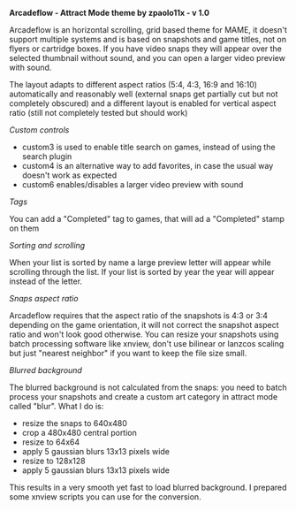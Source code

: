 **Arcadeflow - Attract Mode theme by zpaolo11x - v 1.0**

Arcadeflow is an horizontal scrolling, grid based theme for MAME, it doesn't support multiple systems and is based on snapshots and game titles, not on flyers or cartridge boxes. If you have video snaps they will appear over the selected thumbnail without sound, and you can open a larger video preview with sound.

The layout adapts to different aspect ratios (5:4, 4:3, 16:9 and 16:10) automatically and reasonably well (external snaps get partially cut but not completely obscured) and a different layout is enabled for vertical aspect ratio (still not completely tested but should work)

*Custom controls*

- custom3 is used to enable title search on games, instead of using the search plugin
- custom4 is an alternative way to add favorites, in case the usual way doesn't work as expected
- custom6 enables/disables a larger video preview with sound

*Tags*

You can add a "Completed" tag to games, that will ad a "Completed" stamp on them

*Sorting and scrolling*

When your list is sorted by name a large preview letter will appear while scrolling through the list. 
If your list is sorted by year the year will appear instead of the letter.

*Snaps aspect ratio*

Arcadeflow requires that the aspect ratio of the snapshots is 4:3 or 3:4 depending on the game orientation, it will not correct the snapshot aspect ratio and won't look good otherwise. You can resize your snapshots using batch processing software like xnview, don't use bilinear or lanzcos scaling but just "nearest neighbor" if you want to keep the file size small.

*Blurred background*

The blurred background is not calculated from the snaps: you need to batch process your snapshots and create a custom art category in attract mode called  "blur". What I do is:

- resize the snaps to 640x480
- crop a 480x480 central portion
- resize to 64x64
- apply 5 gaussian blurs 13x13 pixels wide
- resize to 128x128
- apply 5 gaussian blurs 13x13 pixels wide

This results in a very smooth yet fast to load blurred background. I prepared some xnview scripts you can use for the conversion.
